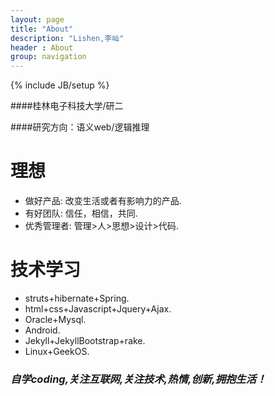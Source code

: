 ```yaml
---
layout: page
title: "About"
description: "Lishen,李屾"
header : About
group: navigation
---
```

{% include JB/setup %}

####桂林电子科技大学/研二

####研究方向：语义web/逻辑推理
<br>

# 理想 

-  做好产品:  改变生活或者有影响力的产品.      
-  有好团队:  信任，相信，共同.      
-  优秀管理者:  管理>人>思想>设计>代码.  
        
# 技术学习

- struts+hibernate+Spring.
- html+css+Javascript+Jquery+Ajax.
- Oracle+Mysql.
- Android.
- Jekyll+JekyllBootstrap+rake.
- Linux+GeekOS.

### _自学coding,关注互联网,关注技术,热情,创新,拥抱生活！_